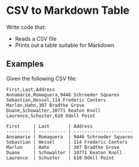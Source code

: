 # CSV to Markdown Table

Write code that:

* Reads a CSV file
* Prints out a table suitable for Markdown

## Examples

Given the following CSV file:

```
First,Last,Address
Annamarie,Romaguera,9446 Schroeder Squares
Sebastian,Hessel,114 Frederic Centers
Marlon,Hahn,307 Bradtke Grove
Duane,Schowalter,10771 Keaton Knoll
Laurence,Schuster,610 Odell Point
```

```
First     | Last       | Address               
--------- | ---------- | ----------------------
Annamarie | Romaguera  | 9446 Schroeder Squares
Sebastian | Hessel     | 114 Frederic Centers  
Marlon    | Hahn       | 307 Bradtke Grove     
Duane     | Schowalter | 10771 Keaton Knoll    
Laurence  | Schuster   | 610 Odell Point       
```

